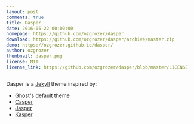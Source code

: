 ```yaml
---
layout: post
comments: true
title: Dasper
date: 2016-05-22 00:00:00
homepage: https://github.com/ozgrozer/dasper
download: https://github.com/ozgrozer/dasper/archive/master.zip
demo: https://ozgrozer.github.io/dasper/
author: ozgrozer
thumbnail: dasper.png
license: MIT
license_link: https://github.com/ozgrozer/dasper/blob/master/LICENSE
---
```


Dasper is a [Jekyll](https://jekyllrb.com/) theme inspired by:

* [Ghost](https://ghost.org/)'s default theme
* [Casper](https://demo.ghost.io/)
* [Jasper](https://jekyllt.github.io/jasper/jasper/)
* [Kasper](https://rosario.io/)
